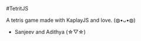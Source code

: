 #TetritJS

A tetris game made with KaplayJS and love. (⁠◍⁠•⁠ᴗ⁠•⁠◍⁠)
 - Sanjeev and Adithya (⁠☆⁠▽⁠☆⁠)
